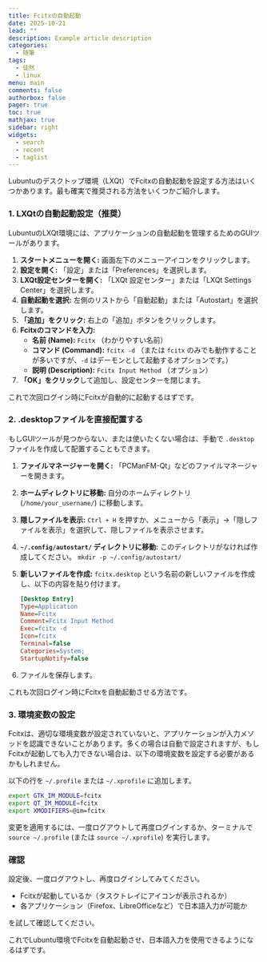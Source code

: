 ```yaml
---
title: Fcitxの自動起動
date: 2025-10-21
lead: ""
description: Example article description
categories:
  - 随筆
tags:
  - 徒然
  - linux
menu: main
comments: false
authorbox: false
pager: true
toc: true
mathjax: true
sidebar: right
widgets:
  - search
  - recent
  - taglist
---
```



Lubuntuのデスクトップ環境（LXQt）でFcitxの自動起動を設定する方法はいくつかあります。最も確実で推奨される方法をいくつかご紹介します。

### 1. LXQtの自動起動設定（推奨）

LubuntuのLXQt環境には、アプリケーションの自動起動を管理するためのGUIツールがあります。

1.  **スタートメニューを開く:** 画面左下のメニューアイコンをクリックします。
2.  **設定を開く:** 「設定」または「Preferences」を選択します。
3.  **LXQt設定センターを開く:** 「LXQt 設定センター」または「LXQt Settings Center」を選択します。
4.  **自動起動を選択:** 左側のリストから「自動起動」または「Autostart」を選択します。
5.  **「追加」をクリック:** 右上の「追加」ボタンをクリックします。
6.  **Fcitxのコマンドを入力:**
    *   **名前 (Name):** `Fcitx` （わかりやすい名前）
    *   **コマンド (Command):** `fcitx -d` （または `fcitx` のみでも動作することが多いですが、`-d` はデーモンとして起動するオプションです。）
    *   **説明 (Description):** `Fcitx Input Method` （オプション）
7.  **「OK」をクリック**して追加し、設定センターを閉じます。

これで次回ログイン時にFcitxが自動的に起動するはずです。

### 2. .desktopファイルを直接配置する

もしGUIツールが見つからない、または使いたくない場合は、手動で `.desktop` ファイルを作成して配置することもできます。

1.  **ファイルマネージャーを開く:** 「PCManFM-Qt」などのファイルマネージャーを開きます。
2.  **ホームディレクトリに移動:** 自分のホームディレクトリ (`/home/your_username/`) に移動します。
3.  **隠しファイルを表示:** `Ctrl + H` を押すか、メニューから「表示」→「隠しファイルを表示」を選択して、隠しファイルを表示させます。
4.  **`~/.config/autostart/` ディレクトリに移動:**
    このディレクトリがなければ作成してください。
    `mkdir -p ~/.config/autostart/`
5.  **新しいファイルを作成:** `fcitx.desktop` という名前の新しいファイルを作成し、以下の内容を貼り付けます。

    ```ini
    [Desktop Entry]
    Type=Application
    Name=Fcitx
    Comment=Fcitx Input Method
    Exec=fcitx -d
    Icon=fcitx
    Terminal=false
    Categories=System;
    StartupNotify=false
    ```
6.  ファイルを保存します。

これも次回ログイン時にFcitxを自動起動させる方法です。

### 3. 環境変数の設定

Fcitxは、適切な環境変数が設定されていないと、アプリケーションが入力メソッドを認識できないことがあります。多くの場合は自動で設定されますが、もしFcitxが起動しても入力できない場合は、以下の環境変数を設定する必要があるかもしれません。

以下の行を `~/.profile` または `~/.xprofile` に追加します。

```bash
export GTK_IM_MODULE=fcitx
export QT_IM_MODULE=fcitx
export XMODIFIERS=@im=fcitx
```

変更を適用するには、一度ログアウトして再度ログインするか、ターミナルで `source ~/.profile` (または `source ~/.xprofile`) を実行します。

### 確認

設定後、一度ログアウトし、再度ログインしてみてください。

*   Fcitxが起動しているか（タスクトレイにアイコンが表示されるか）
*   各アプリケーション（Firefox、LibreOfficeなど）で日本語入力が可能か

を試して確認してください。

これでLubuntu環境でFcitxを自動起動させ、日本語入力を使用できるようになるはずです。
